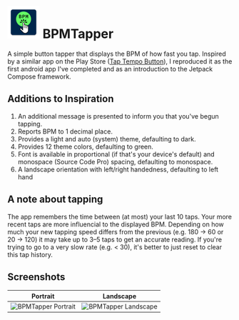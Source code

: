 # ![Logo](./app/src/main/res/mipmap-hdpi/ic_launcher.webp "Logo") BPMTapper

A simple button tapper that displays the BPM of how fast you tap. Inspired by a similar app on the Play Store ([Tap Tempo Button](https://play.google.com/store/apps/details?id=com.diegoguevara.taptempo&hl=en_US)), I reproduced it as the first android app I've completed and as an introduction to the Jetpack Compose framework.

## Additions to Inspiration

1. An additional message is presented to inform you that you've begun tapping.
2. Reports BPM to 1 decimal place.
3. Provides a light and auto (system) theme, defaulting to dark.
4. Provides 12 theme colors, defaulting to green.
5. Font is available in proportional (if that's your device's default) and monospace (Source Code Pro) spacing, defaulting to monospace.
6. A landscape orientation with left/right handedness, defaulting to left hand

## A note about tapping

The app remembers the time between (at most) your last 10 taps. Your more recent taps are more influencial to the displayed BPM. Depending on how much your new tapping speed differs from the previous (e.g. 180 -> 60 or 20 -> 120) it may take up to 3–5 taps to get an accurate reading. If you're trying to go to a very slow rate (e.g. < 30), it's better to just reset to clear this tap history.

## Screenshots

|Portrait|Landscape|
|---|---|
|![BPMTapper Portrait](https://github.com/zecuse/BPMTapper/assets/19420775/9c9bd2af-9fa0-4f46-b531-7592d3280708)|![BPMTapper Landscape](https://github.com/zecuse/BPMTapper/assets/19420775/8276f8d3-236e-40a5-8687-90fec67bd120)|
